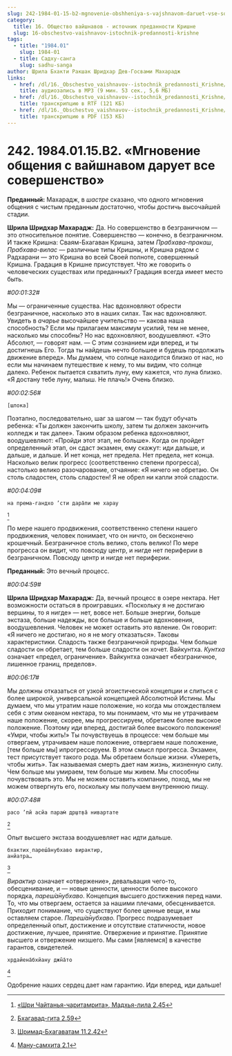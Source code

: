 ```yaml
---
slug: 242-1984-01-15-b2-mgnovenie-obshheniya-s-vajshnavom-daruet-vse-sovershenstvo
category:
  title: 16. Общество вайшнавов - источник преданности Кришне
  slug: 16-obschestvo-vaishnavov-istochnik-predannosti-krishne
tags:
  - title: "1984.01"
    slug: 1984-01
  - title: Садху-санга
    slug: sadhu-sanga
author: Шрила Бхакти Ракшак Шридхар Дев-Госвами Махарадж
links:
  - href: /dl/16._Obschestvo_vaishnavov--istochnik_predannosti_Krishne/242_1984.01.15.B2_SridharMj_Mgnoveniye_obweniya_s_vaishnavom_daruyet_vse_sovershenstvo.mp3
    title: аудиозапись в MP3 (9 мин. 53 сек., 5,6 МБ)
  - href: /dl/16._Obschestvo_vaishnavov--istochnik_predannosti_Krishne/242_1984.01.15.B2_SridharMj_Mgnoveniye_obweniya_s_vaishnavom_daruyet_vse_sovershenstvo.rtf
    title: транскрипцию в RTF (121 КБ)
  - href: /dl/16._Obschestvo_vaishnavov--istochnik_predannosti_Krishne/242_1984.01.15.B2_SridharMj_Mgnoveniye_obweniya_s_vaishnavom_daruyet_vse_sovershenstvo.pdf
    title: транскрипцию в PDF (153 КБ)
---
```


# 242. 1984.01.15.B2. «Мгновение общения с вайшнавом дарует все совершенство»

**Преданный:** Махарадж, в *шастре* сказано, что одного мгновения общения с чистым преданным достаточно, чтобы достичь высочайшей стадии.

**Шрила Шридхар Махарадж:** Да. Но совершенство в безграничном — это относительное понятие. Совершенство — конечно, в безграничном. И также Кришна: Сваям-Бхагаван Кришна, затем *Прабхава-пракаш*, *Прабхава-вилас* — различные типы Кришны, и Кришна рядом с Радхарани — это Кришна во всей Своей полноте, совершенный Кришна. Градация в Кришне присутствует. Что же говорить о человеческих существах или преданных? Градация всегда имеет место быть.

*#00:01:32#*

Мы — ограниченные существа. Нас вдохновляют обрести безграничное, насколько это в наших силах. Так нас вдохновляют. Увидеть в *ачарье* высочайшее учительство — какова наша способность? Если мы прилагаем максимум усилий, тем не менее, насколько мы способны? Но нас вдохновляют, воодушевляют. «Это Абсолют, — говорят нам. — С этим сознанием иди вперед, и ты достигнешь Его. Тогда ты найдешь нечто большее и будешь продолжать движение вперед». Мы думаем, что солнце находится близко от нас, но если мы начинаем путешествие к нему, то мы видим, что солнце далеко. Ребенок пытается схватить луну, ему кажется, что луна близко. «Я достану тебе луну, малыш. Не плачь!» Очень близко.

*#00:02:56#*

    [шлока]

Поэтапно, последовательно, шаг за шагом — так будут обучать ребенка: «Ты должен закончить школу, затем ты должен закончить колледж и так далее». Таким образом ребенка вдохновляют, воодушевляют: «Пройди этот этап, не больше». Когда он пройдет определенный этап, он сдаст экзамен, ему скажут: иди дальше, и дальше, и дальше. И нет конца, нет предела. Нет предела, нет конца. Насколько велик прогресс (соответственно степени прогресса), настолько велико разочарование, отчаяние: «Я ничего не обретаю. Он столь сладостен, столь сладостен! Я не обрел ни капли этой сладости.

*#00:04:09#*

    на према-гандхо ’сти дара̄пи ме харау
[^_ftn1]

По мере нашего продвижения, соответственно степени нашего продвижения, человек понимает, что он ничто, он бесконечно крошечный. Безграничное столь велико, столь велико! По мере прогресса он видит, что повсюду центр, и нигде нет периферии в безграничном. Повсюду центр и нигде нет периферии.

**Преданный:** Это вечный процесс.

*#00:04:59#*

**Шрила Шридхар Махарадж:** Да, вечный процесс в озере нектара. Нет возможности остаться в проигравших. «Поскольку я не достигаю вершины, то я нигде» — нет, вовсе нет. Больше энергии, больше экстаза, больше надежды, все больше и больше вдохновения, воодушевления. Человек не может оставить это явление. Он говорит: «Я ничего не достигаю, но я не могу отказаться». Таковы характеристики. Сладость также безграничной природы. Чем больше сладости он обретает, тем больше сладости он хочет. Вайкунтха. *Кунтха* означает «предел, ограничение». Вайкунтха означает «безграничное, лишенное границ, пределов».

*#00:06:17#*

Мы должны отказаться от узкой эгоистической концепции и слиться с более широкой, универсальной концепцией Абсолютной Истины. Мы думаем, что мы утратим наше положение, но когда мы отождествляем себя с этим океаном нектара, то мы понимаем, что мы не утрачиваем наше положение, скорее, мы прогрессируем, обретаем более высокое положение. Поэтому иди вперед, достигай более высокого положения! «Умри, чтобы жить!» Ты почувствуешь в процессе: чем больше мы отвергаем, утрачиваем наше положение, отвергаем наше положение, [тем больше мы] ипрогрессируем. В этом смысл прогресса. Экзамен, тест присутствует такого рода. Мы обретаем больше жизни. «Умереть, чтобы жить». Так называемая смерть дает нам жизнь, жизненную силу. Чем больше мы умираем, тем больше мы живем. Мы способны почувствовать это. Мы не можем оставить компанию, поход, мы не можем отвергнуть его, поскольку мы получаем внутреннюю пищу.

*#00:07:48#*

    расо ’пй асйа парам̇ др̣шт̣ва̄ нивартате
[^_ftn2]

Опыт высшего экстаза воодушевляет нас идти дальше.

    бхактих̣ пареш́а̄нубхаво вирактир,
    анйатра…
[^_ftn3]

*Вирактир* означает «отвержение», девальвация чего-то, обесценивание, и — новые ценности, ценности более высокого порядка, *пареш́а̄нубхаво*. Концепция высшего достижения перед нами. То, что мы отвергаем, остается за нашими плечами, обесценивается. Приходит понимание, что существуют более ценные вещи, и мы оставляем старое. *Пареш́а̄нубхаво.* Прогресс подразумевает определенный опыт, достижение и отсутствие статичности, новое достижение, лучшее, принятие. Отвержение и принятие. Принятие высшего и отвержение низшего. Мы сами [являемся] в качестве гарантов, свидетелей.

    хр̣дайена̄бхйану джн̃а̄то
[^_ftn4]

Одобрение наших сердец дает нам гарантию. Иди вперед, иди дальше!



[^_ftn1]: [«Шри Чайтанья-чаритамрита», Мадхья-лила 2.45](../notes/shri-chajtanya-charitamrita-madhya-lila/shri-chajtanya-charitamrita-madhya-lila-2-45.md)

[^_ftn2]: [Бхагавад-гита 2.59](../notes/bhagavad-gita/bhagavad-gita-2-59.md)

[^_ftn3]: [Шримад-Бхагаватам 11.2.42](../notes/shrimad-bhagavatam/shrimad-bhagavatam-11-2-42.md)

[^_ftn4]: [Ману-самхита 2.1](../notes/manu-samhita/manu-samhita-2-1.md)
